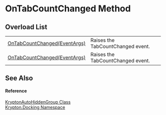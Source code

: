 # OnTabCountChanged Method


## Overload List
<table>
<tr>
<td><a href="671de40f-0f4a-f9a2-7043-1d0a279c7dc0.md">OnTabCountChanged(EventArgs)</a></td>
<td>Raises the TabCountChanged event.</td></tr>
<tr>
<td><a href="31602d86-d2d8-6387-c4d3-28e4793214c1.md">OnTabCountChanged(EventArgs)</a></td>
<td>Raises the TabCountChanged event.</td></tr>
</table>

## See Also


#### Reference
<a href="4f3dbe80-a8b2-474f-3346-cc5c51f80249.md">KryptonAutoHiddenGroup Class</a>  
<a href="98399376-cf41-9454-4b4d-4fab2ca20bc7.md">Krypton.Docking Namespace</a>  
